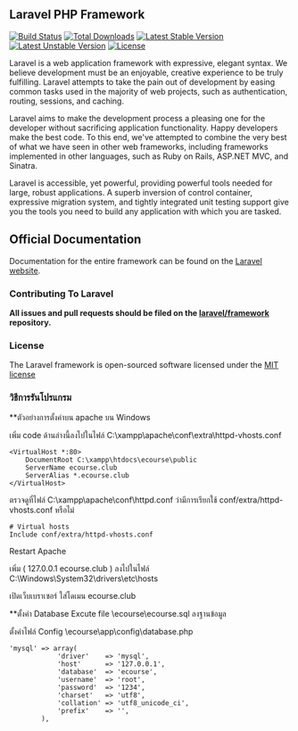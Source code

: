 ## Laravel PHP Framework

[![Build Status](https://travis-ci.org/laravel/framework.svg)](https://travis-ci.org/laravel/framework)
[![Total Downloads](https://poser.pugx.org/laravel/framework/downloads.svg)](https://packagist.org/packages/laravel/framework)
[![Latest Stable Version](https://poser.pugx.org/laravel/framework/v/stable.svg)](https://packagist.org/packages/laravel/framework)
[![Latest Unstable Version](https://poser.pugx.org/laravel/framework/v/unstable.svg)](https://packagist.org/packages/laravel/framework)
[![License](https://poser.pugx.org/laravel/framework/license.svg)](https://packagist.org/packages/laravel/framework)

Laravel is a web application framework with expressive, elegant syntax. We believe development must be an enjoyable, creative experience to be truly fulfilling. Laravel attempts to take the pain out of development by easing common tasks used in the majority of web projects, such as authentication, routing, sessions, and caching.

Laravel aims to make the development process a pleasing one for the developer without sacrificing application functionality. Happy developers make the best code. To this end, we've attempted to combine the very best of what we have seen in other web frameworks, including frameworks implemented in other languages, such as Ruby on Rails, ASP.NET MVC, and Sinatra.

Laravel is accessible, yet powerful, providing powerful tools needed for large, robust applications. A superb inversion of control container, expressive migration system, and tightly integrated unit testing support give you the tools you need to build any application with which you are tasked.

## Official Documentation

Documentation for the entire framework can be found on the [Laravel website](http://laravel.com/docs).

### Contributing To Laravel

**All issues and pull requests should be filed on the [laravel/framework](http://github.com/laravel/framework) repository.**

### License

The Laravel framework is open-sourced software licensed under the [MIT license](http://opensource.org/licenses/MIT)

### วิธีการรันโปรแกรม

**ตัวอย่างการตั้งค่าบน apache บน Windows

เพิ่ม code ด้านล่างนี้ลงไปในไฟล์ C:\xampp\apache\conf\extra\httpd-vhosts.conf
```
<VirtualHost *:80>
    DocumentRoot C:\xampp\htdocs\ecourse\public
    ServerName ecourse.club
    ServerAlias *.ecourse.club
</VirtualHost>
```

ตรวจดูที่ไฟล์ C:\xampp\apache\conf\httpd.conf ว่ามีการเรียกใช้ conf/extra/httpd-vhosts.conf หรือไม่
```
# Virtual hosts
Include conf/extra/httpd-vhosts.conf
```

Restart Apache

เพิ่ม ( 127.0.0.1 ecourse.club ) ลงไปในไฟล์ C:\Windows\System32\drivers\etc\hosts

เปิดเว็บเบราเซอร์ ใส่โดเมน ecourse.club

**ตั้งค่า Database
Excute file \ecourse\ecourse.sql ลงฐานข้อมูล

ตั้งค่าไฟล์ Config \ecourse\app\config\database.php
```
'mysql' => array(
			'driver'    => 'mysql',
			'host'      => '127.0.0.1',
			'database'  => 'ecourse',
			'username'  => 'root',
			'password'  => '1234',
			'charset'   => 'utf8',
			'collation' => 'utf8_unicode_ci',
			'prefix'    => '',
		),
```